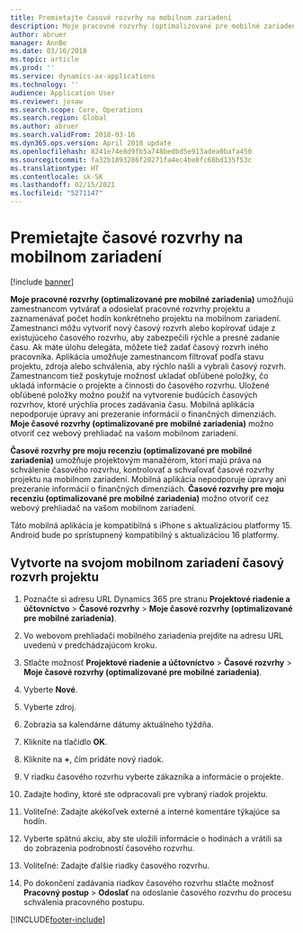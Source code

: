 ```yaml
---
title: Premietajte časové rozvrhy na mobilnom zariadení
description: Moje pracovné rozvrhy (optimalizované pre mobilné zariadenia) umožňujú zamestnancom vytvárať a odosielať pracovné rozvrhy projektu a zaznamenávať počet hodín konkrétneho projektu na mobilnom zariadení.
author: abruer
manager: AnnBe
ms.date: 03/16/2018
ms.topic: article
ms.prod: ''
ms.service: dynamics-ax-applications
ms.technology: ''
audience: Application User
ms.reviewer: josaw
ms.search.scope: Core, Operations
ms.search.region: Global
ms.author: abruer
ms.search.validFrom: 2018-03-16
ms.dyn365.ops.version: April 2018 update
ms.openlocfilehash: 8241e74e8d9fb5a748bedbd5e913adea0bafa450
ms.sourcegitcommit: fa32b1893286f20271fa4ec4be8fc68bd135f53c
ms.translationtype: HT
ms.contentlocale: sk-SK
ms.lasthandoff: 02/15/2021
ms.locfileid: "5271147"
---
```

# <a name="project-timesheets-on-a-mobile-device"></a>Premietajte časové rozvrhy na mobilnom zariadení

[!include [banner](../includes/banner.md)]

**Moje pracovné rozvrhy (optimalizované pre mobilné zariadenia)** umožňujú zamestnancom vytvárať a odosielať pracovné rozvrhy projektu a zaznamenávať počet hodín konkrétneho projektu na mobilnom zariadení. Zamestnanci môžu vytvoriť nový časový rozvrh alebo kopírovať údaje z existujúceho časového rozvrhu, aby zabezpečili rýchle a presné zadanie času. Ak máte úlohu delegáta, môžete tiež zadať časový rozvrh iného pracovníka. Aplikácia umožňuje zamestnancom filtrovať podľa stavu projektu, zdroja alebo schválenia, aby rýchlo našli a vybrali časový rozvrh. Zamestnancom tiež poskytuje možnosť ukladať obľúbené položky, čo ukladá informácie o projekte a činnosti do časového rozvrhu. Uložené obľúbené položky možno použiť na vytvorenie budúcich časových rozvrhov, ktoré urýchlia proces zadávania času. Mobilná aplikácia nepodporuje úpravy ani prezeranie informácií o finančných dimenziách. **Moje časové rozvrhy (optimalizované pre mobilné zariadenia)** možno otvoriť cez webový prehliadač na vašom mobilnom zariadení.

**Časové rozvrhy pre moju recenziu (optimalizované pre mobilné zariadenia)** umožňuje projektovým manažérom, ktorí majú práva na schválenie časového rozvrhu, kontrolovať a schvaľovať časové rozvrhy projektu na mobilnom zariadení. Mobilná aplikácia nepodporuje úpravy ani prezeranie informácií o finančných dimenziách. **Časové rozvrhy pre moju recenziu (optimalizované pre mobilné zariadenia)** možno otvoriť cez webový prehliadač na vašom mobilnom zariadení.

Táto mobilná aplikácia je kompatibilná s iPhone s aktualizáciou platformy 15.
Android bude po sprístupnený kompatibilný s aktualizáciou 16 platformy.

## <a name="create-a-project-timesheet-on-your-mobile-device"></a>Vytvorte na svojom mobilnom zariadení časový rozvrh projektu

1.  Poznačte si adresu URL Dynamics 365 pre stranu **Projektové riadenie a účtovníctvo** \> **Časové rozvrhy** \> **Moje časové rozvrhy (optimalizované pre mobilné zariadenia)**.

2.  Vo webovom prehliadači mobilného zariadenia prejdite na adresu URL uvedenú v predchádzajúcom kroku.
 
3.  Stlačte možnosť **Projektové riadenie a účtovníctvo** \> **Časové rozvrhy** \> **Moje časové rozvrhy (optimalizované pre mobilné zariadenia)**.

4.  Vyberte **Nové**.

5.  Vyberte zdroj.

6.  Zobrazia sa kalendárne dátumy aktuálneho týždňa.

7.  Kliknite na tlačidlo **OK**.

8.  Kliknite na **+**, čím pridáte nový riadok.

9.  V riadku časového rozvrhu vyberte zákazníka a informácie o projekte.

10. Zadajte hodiny, ktoré ste odpracovali pre vybraný riadok projektu.

11. Voliteľné: Zadajte akékoľvek externé a interné komentáre týkajúce sa hodín.

12. Vyberte spätnú akciu, aby ste uložili informácie o hodinách a vrátili sa do zobrazenia podrobností časového rozvrhu.

13. Voliteľné: Zadajte ďalšie riadky časového rozvrhu.

14. Po dokončení zadávania riadkov časového rozvrhu stlačte možnosť **Pracovný postup** \> **Odoslať** na odoslanie časového rozvrhu do procesu schválenia pracovného postupu.


[!INCLUDE[footer-include](../includes/footer-banner.md)]